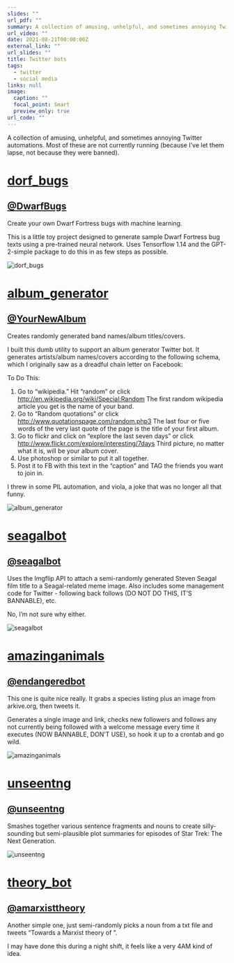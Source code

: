 ```yaml
---
slides: ""
url_pdf: ""
summary: A collection of amusing, unhelpful, and sometimes annoying Twitter automations.
url_video: ""
date: 2021-08-21T00:00:00Z
external_link: ""
url_slides: ""
title: Twitter bots
tags:
  - twitter
  - social media
links: null
image:
  caption: ""
  focal_point: Smart
  preview_only: true
url_code: ""
---
```

A collection of amusing, unhelpful, and sometimes annoying Twitter automations. Most of these are not currently running (because I’ve let them lapse, not because they were banned).

<!--StartFragment-->

# [dorf_bugs](https://github.com/RyanGoslingsBugle/dorf_bugs)

## [@DwarfBugs](https://twitter.com/DwarfBugs)

Create your own Dwarf Fortress bugs with machine learning.

This is a little toy project designed to generate sample Dwarf Fortress bug texts using a pre-trained neural network. Uses Tensorflow 1.14 and the GPT-2-simple package to do this in as few steps as possible.

![dorf_bugs](https://ryangoslingsbugle.github.io/files/twitter-bots/dorf.png)

# [album_generator](https://github.com/RyanGoslingsBugle/album-generator)

## [@YourNewAlbum](https://twitter.com/yournewalbum)

Creates randomly generated band names/album titles/covers.

I built this dumb utility to support an album generator Twitter bot. It generates artists/album names/covers according to the following schema, which I originally saw as a dreadful chain letter on Facebook:

To Do This:

1. Go to “wikipedia.” Hit “random” or click http://en.wikipedia.org/wiki/Special:Random The first random wikipedia article you get is the name of your band.
2. Go to “Random quotations” or click http://www.quotationspage.com/random.php3 The last four or five words of the very last quote of the page is the title of your first album.
3. Go to flickr and click on “explore the last seven days” or click http://www.flickr.com/explore/interesting/7days Third picture, no matter what it is, will be your album cover.
4. Use photoshop or similar to put it all together.
5. Post it to FB with this text in the “caption” and TAG the friends you want to join in.

I threw in some PIL automation, and viola, a joke that was no longer all that funny.

![album_generator](https://ryangoslingsbugle.github.io/files/twitter-bots/album.PNG)

# [seagalbot](https://github.com/RyanGoslingsBugle/seagalbot)

## [@seagalbot](https://twitter.com/seagalbot)

Uses the Imgflip API to attach a semi-randomly generated Steven Seagal film title to a Seagal-related meme image. Also includes some management code for Twitter - following back follows (DO NOT DO THIS, IT’S BANNABLE), etc.

No, I’m not sure why either.

![seagalbot](https://ryangoslingsbugle.github.io/files/twitter-bots/seagal.PNG)

# [amazinganimals](https://github.com/RyanGoslingsBugle/amazinganimals)

## [@endangeredbot](https://twitter.com/endangeredbot)

This one is quite nice really. It grabs a species listing plus an image from arkive.org, then tweets it.

Generates a single image and link, checks new followers and follows any not currently being followed with a welcome message every time it executes (NOW BANNABLE, DON’T USE), so hook it up to a crontab and go wild.

![amazinganimals](https://ryangoslingsbugle.github.io/files/twitter-bots/animals.PNG)

# [unseentng](https://github.com/RyanGoslingsBugle/unseentng)

## [@unseentng](https://twitter.com/unseentng)

Smashes together various sentence fragments and nouns to create silly-sounding but semi-plausible plot summaries for episodes of Star Trek: The Next Generation.

![unseentng](https://ryangoslingsbugle.github.io/files/twitter-bots/tng.PNG)

# [theory_bot](https://github.com/RyanGoslingsBugle/theory_bot)

## [@amarxisttheory](https://twitter.com/amarxisttheory)

Another simple one, just semi-randomly picks a noun from a txt file and tweets “Towards a Marxist theory of <noun>”.

I may have done this during a night shift, it feels like a very 4AM kind of idea.

<!--EndFragment-->